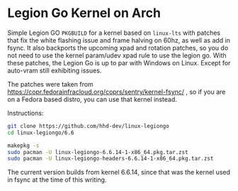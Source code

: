 # Legion Go Kernel on Arch
Simple Legion GO `PKGBUILD` for a kernel based on `linux-lts`
with patches that fix the white flashing issue
and frame halving on 60hz, as well as add in fsync.
It also backports the upcoming xpad and rotation patches, so you do not need
to use the kernel param/udev xpad rule to use the legion go.
With these patches, the Legion Go is up to par with Windows on Linux.
Except for auto-vram still exhibiting issues.

The patches were taken from https://copr.fedorainfracloud.org/coprs/sentry/kernel-fsync/ , so if you are on a Fedora based distro, you
can use that kernel instead.

Instructions:
```bash
git clone https://github.com/hhd-dev/linux-legiongo
cd linux-legiongo/6.6

makepkg -s
sudo pacman -U linux-legiongo-6.6.14-1-x86_64.pkg.tar.zst
sudo pacman -U linux-legiongo-headers-6.6.14-1-x86_64.pkg.tar.zst
```

The current version builds from kernel 6.6.14, since that was
the kernel used in fsync at the time of this writing.